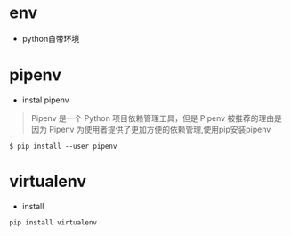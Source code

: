 # env
- python自带环境

# pipenv
- instal pipenv
> Pipenv 是一个 Python 项目依赖管理工具，但是 Pipenv 被推荐的理由是因为 Pipenv 为使用者提供了更加方便的依赖管理,使用pip安装pipenv
```shell
$ pip install --user pipenv
```

# virtualenv
- install
```shell
pip install virtualenv
```